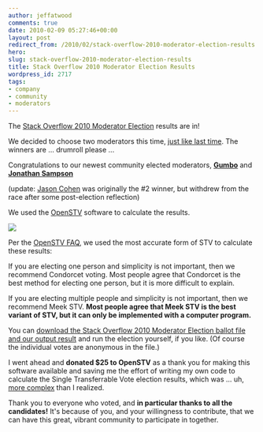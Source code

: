 ```yaml
---
author: jeffatwood
comments: true
date: 2010-02-09 05:27:46+00:00
layout: post
redirect_from: /2010/02/stack-overflow-2010-moderator-election-results
hero: 
slug: stack-overflow-2010-moderator-election-results
title: Stack Overflow 2010 Moderator Election Results
wordpress_id: 2717
tags:
- company
- community
- moderators
---
```



The [Stack Overflow 2010 Moderator Election](http://blog.stackoverflow.com/2010/02/stack-overflow-2010-moderator-election-begins/) results are in!



We decided to choose two moderators this time, [just like last time](http://blog.stackoverflow.com/2009/05/welcome-new-community-moderators/). The winners are ... drumroll please ...











Congratulations to our newest community elected moderators, **[Gumbo](http://stackoverflow.com/users/53114/gumbo)** and **[Jonathan Sampson](http://stackoverflow.com/users/54680/jonathan-sampson)**



(update: [Jason Cohen](http://stackoverflow.com/users/4926/jason-cohen) was originally the #2 winner, but withdrew from the race after some post-election reflection)



We used the [OpenSTV](http://www.openstv.org/) software to calculate the results.



[![](http://blog.stackoverflow.com/wp-content/uploads/openstv-stack-overflow-moderator-election-2010-screenshot.png)](http://www.openstv.org/)



Per the [OpenSTV FAQ](http://www.openstv.org/faq), we used the most accurate form of STV to calculate these results:





>
If you are electing one person and simplicity is not important, then we recommend Condorcet voting. Most people agree that Condorcet is the best method for electing one person, but it is more difficult to explain.

> 
> 
If you are electing multiple people and simplicity is not important, then we recommend Meek STV. **Most people agree that Meek STV is the best variant of STV, but it can only be implemented with a computer program.**






You can [download the Stack Overflow 2010 Moderator Election ballot file and our output result](http://blog.stackoverflow.com/wp-content/uploads/stack-overflow-moderator-election-2010.zip) and run the election yourself, if you like. (Of course the individual votes are anonymous in the file.)



I went ahead and **donated $25 to OpenSTV** as a thank you for making this software available and saving me the effort of writing my own code to calculate the Single Transferrable Vote election results, which was ... uh, [more complex](http://en.wikipedia.org/wiki/Single_transferable_vote#Differing_counting_methods) than I realized.



Thank you to everyone who voted, and **in particular thanks to all the candidates!** It's because of you, and your willingness to contribute, that we can have this great, vibrant community to participate in together.

